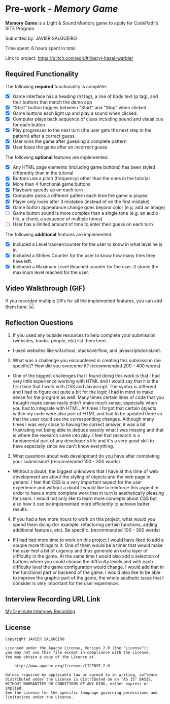 # Pre-work - *Memory Game*

**Memory Game** is a Light & Sound Memory game to apply for CodePath's SITE Program. 

Submitted by: JAVIER SALGUEIRO

Time spent: 6 hours spent in total

Link to project: https://glitch.com/edit/#!/beryl-hazel-warbler 

## Required Functionality

The following **required** functionality is complete:

* [x] Game interface has a heading (h1 tag), a line of body text (p tag), and four buttons that match the demo app
* [x] "Start" button toggles between "Start" and "Stop" when clicked. 
* [x] Game buttons each light up and play a sound when clicked. 
* [x] Computer plays back sequence of clues including sound and visual cue for each button
* [x] Play progresses to the next turn (the user gets the next step in the pattern) after a correct guess. 
* [x] User wins the game after guessing a complete pattern
* [x] User loses the game after an incorrect guess

The following **optional** features are implemented:

* [x] Any HTML page elements (including game buttons) has been styled differently than in the tutorial
* [x] Buttons use a pitch (frequency) other than the ones in the tutorial
* [x] More than 4 functional game buttons
* [x] Playback speeds up on each turn
* [x] Computer picks a different pattern each time the game is played
* [x] Player only loses after 3 mistakes (instead of on the first mistake)
* [x] Game button appearance change goes beyond color (e.g. add an image)
* [ ] Game button sound is more complex than a single tone (e.g. an audio file, a chord, a sequence of multiple tones)
* [ ] User has a limited amount of time to enter their guess on each turn

The following **additional** features are implemented:

- [X] Included a Level tracker/counter for the user to know in what level he is in.
- [X] Included a Strikes Counter for the user to know how many tries they have left.
- [X] Included a Maximum Level Reached counter for the user. It stores the maximum level reached for the user.

## Video Walkthrough (GIF)

If you recorded multiple GIFs for all the implemented features, you can add them here:
![](https://github.com/Javsalgueiro/Simple-Memory-Game-Site-/blob/main/SITE%20Game%20GIF.gif)

## Reflection Questions
1. If you used any outside resources to help complete your submission (websites, books, people, etc) list them here. 

  - I used websites like w3school, stackoverflow, and javascriptutorial.net.

2. What was a challenge you encountered in creating this submission (be specific)? How did you overcome it? (recommended 200 - 400 words) 

  - One of the biggest challenges that I found doing this work is that I had very little experience working with HTML and I would say that it is the first time that I work with CSS and Javascript. The syntax is different and I had to figure out quite a bit for the logic I had in mind to make sense for the program as well. Many times certain lines of code that you thought made sense really didn't make much sense, especially when you had to integrate with HTML. At times I forgot that certain objects within my code were also part of HTML and had to be updated there so that the user could see the corresponding changes. Although many times I was very close to having the correct answer, it was a bit frustrating not being able to deduce exactly what I was missing and that is where the research came into play. I feel that research is a fundamental part of any developer's life and it's a very good skill to have especially since we can't know everything.

3. What questions about web development do you have after completing your submission? (recommended 100 - 300 words) 

  - Without a doubt, the biggest unknowns that I have at this time of web development are about the styling of objects and the web page in general. I feel that CSS is a very important aspect for the user experience and without a doubt I would like to reinforce this aspect in order to have a more complete work that in turn is aesthetically pleasing for users. I would not only like to learn more concepts about CSS but also how it can be implemented more efficiently to achieve better results.

4. If you had a few more hours to work on this project, what would you spend them doing (for example: refactoring certain functions, adding additional features, etc). Be specific. (recommended 100 - 300 words) 

  - If I had had more time to work on this project I would have liked to add a couple more things to it. One of them would be a timer that would make the user feel a bit of urgency and thus generate an extra layer of difficulty in the game. At the same time I would also add a selection of buttons where you could choose the difficulty levels and with each difficulty level the game configuration would change. I would add that in the functional part or backend of the game. I would also like to be able to improve the graphic part of the game, the whole aesthetic issue that I consider is very important for the user experience.



## Interview Recording URL Link

[My 5-minute Interview Recording](your-link-here)


## License

    Copyright JAVIER SALGUEIRO

    Licensed under the Apache License, Version 2.0 (the "License");
    you may not use this file except in compliance with the License.
    You may obtain a copy of the License at

        http://www.apache.org/licenses/LICENSE-2.0

    Unless required by applicable law or agreed to in writing, software
    distributed under the License is distributed on an "AS IS" BASIS,
    WITHOUT WARRANTIES OR CONDITIONS OF ANY KIND, either express or implied.
    See the License for the specific language governing permissions and
    limitations under the License.
